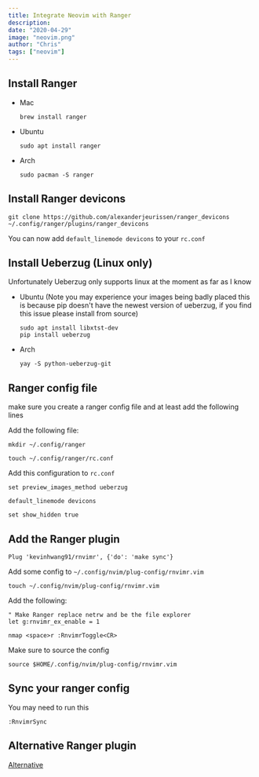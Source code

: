 ```yaml
---
title: Integrate Neovim with Ranger
description:
date: "2020-04-29"
image: "neovim.png"
author: "Chris"
tags: ["neovim"]
---
```


## Install Ranger

- Mac

  ```
  brew install ranger
  ```

- Ubuntu

  ```
  sudo apt install ranger
  ```

- Arch

  ```
  sudo pacman -S ranger
  ```

## Install Ranger devicons

```
git clone https://github.com/alexanderjeurissen/ranger_devicons ~/.config/ranger/plugins/ranger_devicons
```

You can now add `default_linemode devicons` to your `rc.conf`

## Install Ueberzug (Linux only)

Unfortunately Ueberzug only supports linux at the moment as far as I know

- Ubuntu (Note you may experience your images being badly placed this is because pip doesn't have the newest version of ueberzug, if you find this issue please install from source)

  ```
  sudo apt install libxtst-dev
  pip install ueberzug
  ```

- Arch

  ```
  yay -S python-ueberzug-git
  ```

## Ranger config file

make sure you create a ranger config file and at least add the following lines

Add the following file:

```
mkdir ~/.config/ranger

touch ~/.config/ranger/rc.conf
```

Add this configuration to `rc.conf`

```
set preview_images_method ueberzug

default_linemode devicons

set show_hidden true
```

## Add the Ranger plugin

```
Plug 'kevinhwang91/rnvimr', {'do': 'make sync'}
```

Add some config to `~/.config/nvim/plug-config/rnvimr.vim`

```
touch ~/.config/nvim/plug-config/rnvimr.vim
```

Add the following:

```
" Make Ranger replace netrw and be the file explorer
let g:rnvimr_ex_enable = 1

nmap <space>r :RnvimrToggle<CR>
```

Make sure to source the config

```
source $HOME/.config/nvim/plug-config/rnvimr.vim
```

## Sync your ranger config

You may need to run this

```
:RnvimrSync
```

## Alternative Ranger plugin

[Alternative](https://github.com/francoiscabrol/ranger.vim)
